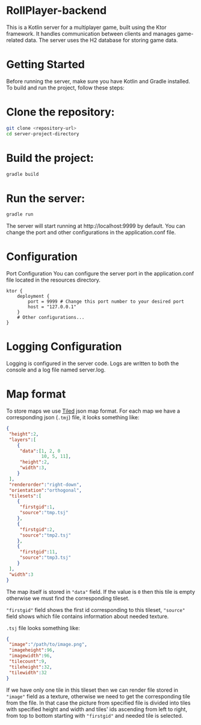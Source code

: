 # RollPlayer-backend

This is a Kotlin server for a multiplayer game, built using the Ktor framework. It handles communication between clients and manages game-related data. The server uses the H2 database for storing game data.

# Getting Started
Before running the server, make sure you have Kotlin and Gradle installed. To build and run the project, follow these steps:

# Clone the repository:
```bash
git clone <repository-url>
cd server-project-directory
```

# Build the project:
```bash
gradle build
```

# Run the server:
```bash
gradle run
```
The server will start running at http://localhost:9999 by default. You can change the port and other configurations in the application.conf file.

# Configuration
Port Configuration
You can configure the server port in the application.conf file located in the resources directory.

```properties
ktor {
    deployment {
        port = 9999 # Change this port number to your desired port
        host = "127.0.0.1"
    }
    # Other configurations...
}
```

# Logging Configuration
Logging is configured in the server code. Logs are written to both the console and a log file named server.log.

# Map format
To store maps we use [Tiled](https://doc.mapeditor.org/en/stable/reference/json-map-format/) json map format. For each map we have a corresponding json (`.tmj`) file, it looks something like:

```json
{
 "height":2,
 "layers":[
    {
     "data":[1, 2, 0
             10, 5, 11],
     "height":2,
     "width":3,
    }   
 ],
 "renderorder":"right-down",
 "orientation":"orthogonal",
 "tilesets":[
    {
     "firstgid":1,
     "source":"tmp.tsj"
    },
    {
     "firstgid":2,
     "source":"tmp2.tsj"
    },
    {
     "firstgid":11,
     "source":"tmp3.tsj"
    }
 ],
 "width":3
}
```

The map itself is stored in `"data"` field. If the value is `0` then this tile is empty otherwise we must find the corresponding tileset. 

`"firstgid"` field shows the first id corresponding to this tileset, `"source"` field shows which file contains information about needed texture.

`.tsj` file looks something like: 

```json
{
 "image":"/path/to/image.png",
 "imageheight":96,
 "imagewidth":96,
 "tilecount":9,
 "tileheight":32,
 "tilewidth":32
}
```

If we have only one tile in this tileset then we can render file stored in `"image"` field as a texture, otherwise we need to get the corresponding tile from the file. In that case the picture from specified file is divided into tiles with specified height and width and tiles' ids ascending from left to right, from top to bottom starting with `"firstgid"` and needed tile is selected.

